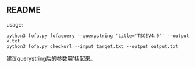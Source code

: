 ## README
usage:

    python3 fofa.py fofaquery --querystring 'title="TSCEV4.0"' --output x.txt
    python3 fofa.py checkurl --input target.txt --output output.txt

建议querystring后的参数用'括起来。
